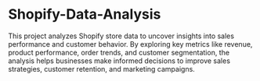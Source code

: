 # Shopify-Data-Analysis
This project analyzes Shopify store data to uncover insights into sales performance and customer behavior. By exploring key metrics like revenue, product performance, order trends, and customer segmentation, the analysis helps businesses make informed decisions to improve sales strategies, customer retention, and marketing campaigns.
